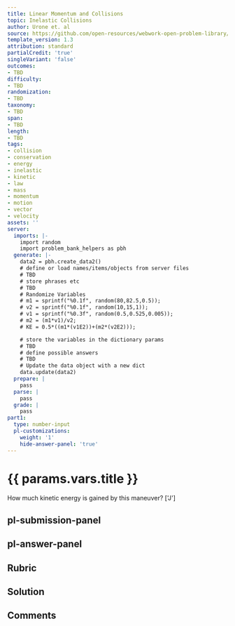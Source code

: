 ```yaml
---
title: Linear Momentum and Collisions
topic: Inelastic Collisions
author: Urone et. al
source: https://github.com/open-resources/webwork-open-problem-library/tree/master/Contrib/BrockPhysics/College_Physics_Urone/8.Linear_Momentum_and_Collisions/8-05.Inelastic_Collisions/NU_U17_08_05_014.pg
template_version: 1.3
attribution: standard
partialCredit: 'true'
singleVariant: 'false'
outcomes:
- TBD
difficulty:
- TBD
randomization:
- TBD
taxonomy:
- TBD
span:
- TBD
length:
- TBD
tags:
- collision
- conservation
- energy
- inelastic
- kinetic
- law
- mass
- momentum
- motion
- vector
- velocity
assets: ''
server:
  imports: |-
    import random
    import problem_bank_helpers as pbh
  generate: |-
    data2 = pbh.create_data2()
    # define or load names/items/objects from server files
    # TBD
    # store phrases etc
    # TBD
    # Randomize Variables
    # m1 = sprintf("%0.1f", random(80,82.5,0.5));
    # v2 = sprintf("%0.1f", random(10,15,1));
    # v1 = sprintf("%0.3f", random(0.5,0.525,0.005));
    # m2 = (m1*v1)/v2;
    # KE = 0.5*((m1*(v1E2))+(m2*(v2E2)));

    # store the variables in the dictionary params
    # TBD
    # define possible answers
    # TBD
    # Update the data object with a new dict
    data.update(data2)
  prepare: |
    pass
  parse: |
    pass
  grade: |
    pass
part1:
  type: number-input
  pl-customizations:
    weight: '1'
    hide-answer-panel: 'true'
---
```


# {{ params.vars.title }} 


How much kinetic energy is gained by this maneuver?
['J']

## pl-submission-panel 


## pl-answer-panel 


## Rubric 


## Solution 


## Comments 


